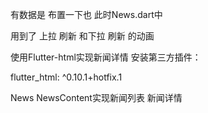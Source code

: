有数据是 布置一下也 此时News.dart中

用到了  上拉 刷新 和下拉 刷新 的动画

使用Flutter-html实现新闻详情 
安装第三方插件：

flutter_html: ^0.10.1+hotfix.1

News NewsContent实现新闻列表 新闻详情